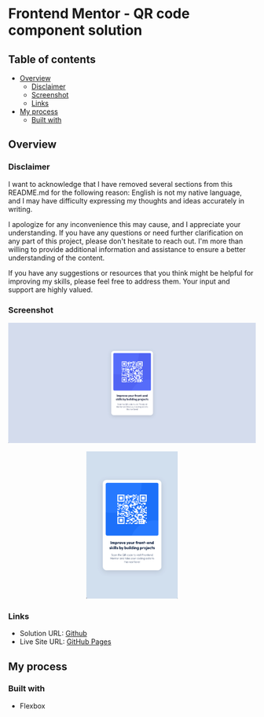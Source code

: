 # Frontend Mentor - QR code component solution

## Table of contents

- [Overview](#overview)
  - [Disclaimer](#disclaimer)
  - [Screenshot](#screenshot)
  - [Links](#links)
- [My process](#my-process)
  - [Built with](#built-with)

## Overview

### Disclaimer

I want to acknowledge that I have removed several sections from this README.md for the following reason: English is not my native language, and I may have difficulty expressing my thoughts and ideas accurately in writing.

I apologize for any inconvenience this may cause, and I appreciate your understanding. If you have any questions or need further clarification on any part of this project, please don't hesitate to reach out. I'm more than willing to provide additional information and assistance to ensure a better understanding of the content.

If you have any suggestions or resources that you think might be helpful for improving my skills, please feel free to address them. Your input and support are highly valued.

### Screenshot

![Desktop](./screenshot/solution-desktop.png)

<p align="center">
  <img height="300" src="screenshot/solution-mobile.png">
</p>

### Links

- Solution URL: [Github](https://github.com/acorriaz/qr-code-flexbox)
- Live Site URL: [GitHub Pages](https://acorriaz.github.io/qr-code-flexbox/)

## My process

### Built with

- Flexbox
